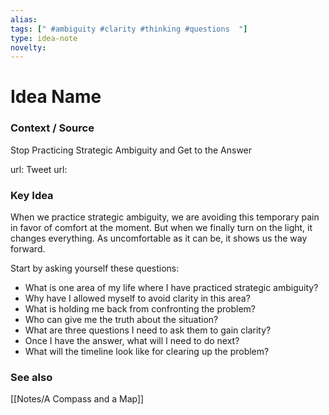 ```yaml
---
alias: 
tags: [" #ambiguity #clarity #thinking #questions  "]
type: idea-note
novelty: 
---
```

# Idea Name

### Context / Source
Stop Practicing Strategic Ambiguity and Get to the Answer

url: 
Tweet url: 

### Key Idea

When we practice strategic ambiguity, we are avoiding this temporary pain in favor of comfort at the moment. But when we finally turn on the light, it changes everything. As uncomfortable as it can be, it shows us the way forward.

Start by asking yourself these questions: 
* What is one area of my life where I have practiced strategic ambiguity? 
* Why have I allowed myself to avoid clarity in this area? 
* What is holding me back from confronting the problem? 
* Who can give me the truth about the situation? 
* What are three questions I need to ask them to gain clarity?
* Once I have the answer, what will I need to do next? 
* What will the timeline look like for clearing up the problem?

### See also
[[Notes/A Compass and a Map]]